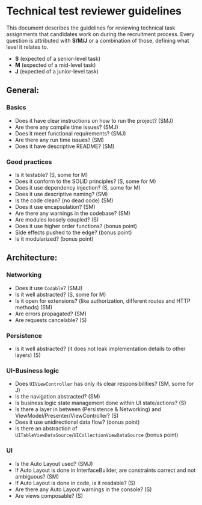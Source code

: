 
# Technical test reviewer guidelines

This document describes the guidelines for reviewing technical task assignments that candidates work on during the recruitment process.
Every question is attributed with **S/M/J** or a combination of those, defining what level it relates to.

- **S** (expected of a senior-level task)
- **M** (expected of a mid-level task)
- **J** (expected of a junior-level task)

## General:

### Basics
- Does it have clear instructions on how to run the project? (SMJ)
- Are there any compile time issues? (SMJ)
- Does it meet functional requirements? (SMJ)
- Are there any run time issues? (SM)
- Does it have descriptive README? (SM)

### Good practices

- Is it testable? (S, some for M)
- Does it conform to the SOLID principles? (S, some for M)
- Does it use dependency injection? (S, some for M)
- Does it use descriptive naming? (SM)
- Is the code clean? (no dead code) (SM)
- Does it use encapsulation? (SM)
- Are there any warnings in the codebase? (SM)
- Are modules loosely coupled? (S)
- Does it use higher order functions? (bonus point)
- Side effects pushed to the edge? (bonus point)
- Is it modularized? (bonus point)

## Architecture:

### Networking
- Does it use `Codable`? (SMJ)
- Is it well abstracted? (S, some for M)
- Is it open for extensions? (like authorization, different routes and HTTP methods) (SM)
- Are errors propagated? (SM)
- Are requests cancelable? (S)

### Persistence
- Is it well abstracted? (it does not leak implementation details to other layers) (S)

### UI-Business logic
- Does `UIViewController` has only its clear responsibilities? (SM, some for J)
- Is the navigation abstracted? (SM)
- Is business logic state management done within UI state/actions? (S)
- Is there a layer in between (Persistence & Networking) and ViewModel/Presenter/ViewController? (S)
- Does it use unidirectional data flow? (bonus point)
- Is there an abstraction of `UITableViewDataSource`/`UICollectionViewDataSource` (bonus point)

### UI
- Is the Auto Layout used? (SMJ)
- If Auto Layout is done in InterfaceBuilder, are constraints correct and not ambiguous? (SM)
- If Auto Layout is done in code, is it readable? (S)
- Are there any Auto Layout warnings in the console? (S)
- Are views composable? (S)

